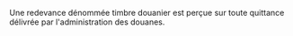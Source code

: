 Une redevance dénommée timbre douanier est perçue sur
toute quittance délivrée par l'administration des douanes.